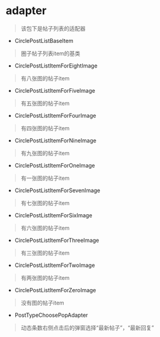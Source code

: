 # adapter
> 该包下是帖子列表的适配器

- CirclePostListBaseItem
> 圈子帖子列表item的基类

- CirclePostListItemForEightImage
> 有八张图的帖子item

- CirclePostListItemForFiveImage
> 有五张图的帖子item

- CirclePostListItemForFourImage
> 有四张图的帖子item

- CirclePostListItemForNineImage
> 有九张图的帖子item

- CirclePostListItemForOneImage
> 有一张图的帖子item

- CirclePostListItemForSevenImage
> 有七张图的帖子item

- CirclePostListItemForSixImage
> 有六张图的帖子item

- CirclePostListItemForThreeImage
> 有三张图的帖子item

- CirclePostListItemForTwoImage
> 有两张图的帖子item

- CirclePostListItemForZeroImage
> 没有图的帖子item

- PostTypeChoosePopAdapter
> 动态条数右侧点击后的弹窗选择“最新帖子”，“最新回复”
